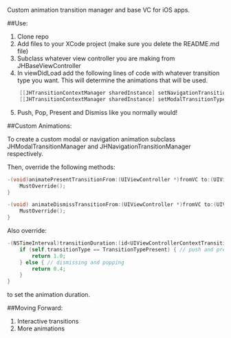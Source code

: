 
Custom animation transition manager and base VC for iOS apps. 

##Use:  

1. Clone repo
2. Add files to your XCode project (make sure you delete the README.md file)
3. Subclass whatever view controller you are making from JHBaseViewController
4. In viewDidLoad add the following lines of code with whatever transition type you want. This will determine the animations that will be used.
```objective-c
	[[JHTransitionContextManager sharedInstance] setNavigationTransitionType:JHNavigationTransitionTypeZoom];
    [[JHTransitionContextManager sharedInstance] setModalTransitionType:JHModalTransitionTypePullBack];
```
5. Push, Pop, Present and Dismiss like you normally would!

##Custom Animations:

To create a custom modal or navigation animation subclass JHModalTransitionManager and JHNavigationTransitionManager respectively.  

Then, override the following methods:  

```objective-c
-(void)animatePresentTransitionFrom:(UIViewController *)fromVC to:(UIViewController *)toVC withTransitionContext:(id<UIViewControllerContextTransitioning>)transitionContext {
    MustOverride();
}

-(void) animateDismissTransitionFrom:(UIViewController *)fromVC to:(UIViewController *)toVC withTransitionContext:(id<UIViewControllerContextTransitioning>)transitionContext {
    MustOverride();
}
```

Also override:

```objective-c
-(NSTimeInterval)transitionDuration:(id<UIViewControllerContextTransitioning>)transitionContext {
    if (self.transitionType == TransitionTypePresent) { // push and present
        return 1.0;
    } else { // dismissing and popping
        return 0.4;
    }
}
```
to set the animation duration. 

##Moving Forward:  

1. Interactive transitions
2. More animations